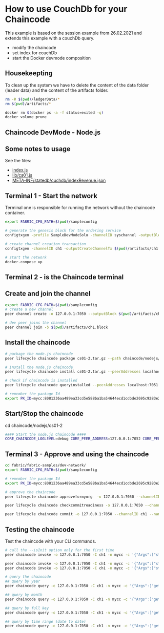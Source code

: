 # How to use CouchDb for your Chaincode
This example is based on the session example from 26.02.2021 and extends this example with a couchDb query.

- modify the chaincode
- set index for couchDb 
- start the Docker devmode composition

## Housekeepting
To clean up the system we have to delete the content of the data folder (leader data) and the content of the artifacts folder.

```bash
rm -R $(pwd)/ledgerData/*
rm $(pwd)/artifacts/*

docker rm $(docker ps -a -f status=exited -q)
docker volume prune
```

## Chaincode DevMode - Node.js

## Some notes to usage
See the files:
- [index.js](./index.js)
- [lib/cs01.js](./lib/cs01.js)
- [META-INF/statedb/cuchdb/indexRevenue.json](META-INF/statedb/cuchdb/indexRevenue.json)


## Terminal 1 - Start the network
Terminal one is responsible for running the network without the chaincode container.

```bash 
export FABRIC_CFG_PATH=$(pwd)/sampleconfig

# generate the genesis block for the ordering service
configtxgen -profile SampleDevModeSolo -channelID syschannel -outputBlock genesisblock -configPath $FABRIC_CFG_PATH -outputBlock $(pwd)/artifacts/genesis.block

# create channel creation transaction
configtxgen -channelID ch1 -outputCreateChannelTx $(pwd)/artifacts/ch1.tx -profile SampleSingleMSPChannel -configPath $FABRIC_CFG_PATH

# start the network
docker-compose up
```

## Terminal 2 - is the Chaincode terminal 

## Create and join the channel

```bash 
export FABRIC_CFG_PATH=$(pwd)/sampleconfig
# create a new channel
peer channel create -o 127.0.0.1:7050 --outputBlock $(pwd)/artifacts/ch1.block -c ch1 -f $(pwd)/artifacts/ch1.tx

# dev peer joins the channel
peer channel join -b $(pwd)/artifacts/ch1.block

```

## Install the chaincode
```bash
# package the node.js chaincode
peer lifecycle chaincode package cs01-2.tar.gz --path chaincode/nodejs/cs01-2 --lang node --label mycc

# install the node.js chaincode
peer lifecycle chaincode install cs01-2.tar.gz --peerAddresses localhost:7051

# check if chaincode is installed
peer lifecycle chaincode queryinstalled --peerAddresses localhost:7051

# remember the package Id
export PK_ID=mycc:8081236aa489ea33cd5e588ba1ba54644ecd1cdbde2695c9283e2470875e4ba3
```

## Start/Stop the chaincode
cd chaincode/nodejs/cs01-2
```bash 
#### Start the node.js Chaincode ####
CORE_CHAINCODE_LOGLEVEL=debug CORE_PEER_ADDRESS=127.0.0.1:7052 CORE_PEER_TLS_ENABLED=false CORE_CHAINCODE_ID_NAME=$PK_ID ./node_modules/.bin/fabric-chaincode-node start --peer.address 127.0.0.1:7052

```

## Terminal 3 - Approve and using the chaincode

```bash 
cd fabric/fabric-samples/dev-network/
export FABRIC_CFG_PATH=$(pwd)/sampleconfig

# remember the package Id
export PK_ID=mycc:8081236aa489ea33cd5e588ba1ba54644ecd1cdbde2695c9283e2470875e4ba3

# approve the chaincode 
peer lifecycle chaincode approveformyorg  -o 127.0.0.1:7050 --channelID ch1 --name mycc --version 1.0 --sequence 1 --init-required --signature-policy "OR ('SampleOrg.member')" --package-id $PK_ID

peer lifecycle chaincode checkcommitreadiness -o 127.0.0.1:7050 --channelID ch1 --name mycc --version 1.0 --sequence 1 --init-required --signature-policy "OR ('SampleOrg.member')"

peer lifecycle chaincode commit -o 127.0.0.1:7050 --channelID ch1 --name mycc --version 1.0 --sequence 1 --init-required --signature-policy "OR ('SampleOrg.member')" --peerAddresses 127.0.0.1:7051
```

## Testing the chaincode
Test the chaincode with your CLI commands.

```bash 
# call the --isInit option only for the first time
peer chaincode invoke -o 127.0.0.1:7050 -C ch1 -n mycc -c '{"Args":["storeCs","100","2021-02-21T17:15:57.928Z","reco"]}' --isInit

peer chaincode invoke -o 127.0.0.1:7050 -C ch1 -n mycc -c '{"Args":["storeCs","540.34","2021-03-01T17:15:57.928Z","reve"]}'
peer chaincode invoke -o 127.0.0.1:7050 -C ch1 -n mycc -c '{"Args":["storeCs","760","2021-03-22T17:15:57.928Z","reve"]}'

# query the chaincode
## query by year
peer chaincode query -o 127.0.0.1:7050 -C ch1 -n mycc -c '{"Args":["getCsByYearMonth","2021"]}' | jq .

## query by month
peer chaincode query -o 127.0.0.1:7050 -C ch1 -n mycc -c '{"Args":["getCsByYearMonth","2021~2"]}' | jq .

## query by full key
peer chaincode query -o 127.0.0.1:7050 -C ch1 -n mycc -c '{"Args":["getCsByYearMonth","2021~3~1ac634c81f3b17dce80585b3cba9ae088493f2bae999e54fbc9f9bcd54173ca6"]}' | jq .

## query by time range (date to date)
peer chaincode query -o 127.0.0.1:7050 -C ch1 -n mycc -c '{"Args":["getCsByTimeRange","2021-03-01T01:15:57.928Z", "2021-03-31T17:15:57.928Z"]}' | jq .

```



